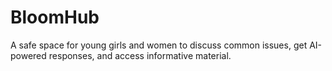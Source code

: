 # BloomHub
A safe space for young girls and women to discuss common issues, get AI-powered responses, and access informative material.
